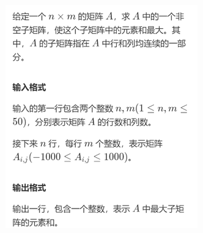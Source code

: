 ![image](https://github.com/worshiphacker/lanqiao/blob/master/%E9%A2%98%E7%9B%AE/%E6%9C%80%E5%A4%A7%E5%AD%90%E9%98%B5.png)

